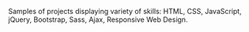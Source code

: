 Samples of projects displaying variety of skills: HTML, CSS, JavaScript, jQuery, Bootstrap, Sass, Ajax, Responsive Web Design. 